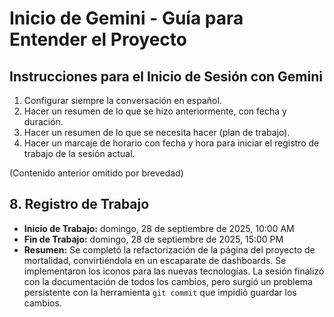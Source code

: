 # Inicio de Gemini - Guía para Entender el Proyecto

## Instrucciones para el Inicio de Sesión con Gemini
1.  Configurar siempre la conversación en español.
2.  Hacer un resumen de lo que se hizo anteriormente, con fecha y duración.
3.  Hacer un resumen de lo que se necesita hacer (plan de trabajo).
4.  Hacer un marcaje de horario con fecha y hora para iniciar el registro de trabajo de la sesión actual.

(Contenido anterior omitido por brevedad)

## 8. Registro de Trabajo

*   **Inicio de Trabajo:** domingo, 28 de septiembre de 2025, 10:00 AM
*   **Fin de Trabajo:** domingo, 28 de septiembre de 2025, 15:00 PM
*   **Resumen:** Se completó la refactorización de la página del proyecto de mortalidad, convirtiéndola en un escaparate de dashboards. Se implementaron los iconos para las nuevas tecnologías. La sesión finalizó con la documentación de todos los cambios, pero surgió un problema persistente con la herramienta `git commit` que impidió guardar los cambios.